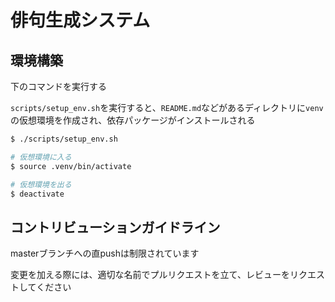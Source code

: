 # 俳句生成システム

## 環境構築

下のコマンドを実行する

`scripts/setup_env.sh`を実行すると、`README.md`などがあるディレクトリに`venv`の仮想環境を作成され、依存パッケージがインストールされる

```sh
$ ./scripts/setup_env.sh

# 仮想環境に入る
$ source .venv/bin/activate

# 仮想環境を出る
$ deactivate
```

## コントリビューションガイドライン

masterブランチへの直pushは制限されています

変更を加える際には、適切な名前でプルリクエストを立て、レビューをリクエストしてください
